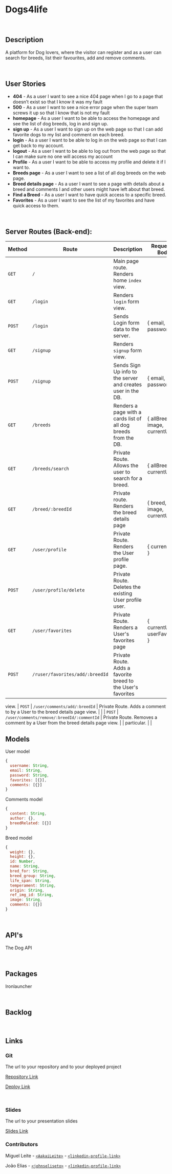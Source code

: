 # Dogs4life

<br>

## Description

A platform for Dog lovers, where the visitor can register and as a user can search for breeds, list their favourites, add and remove comments.

<br>

## User Stories

- **404** - As a user I want to see a nice 404 page when I go to a page that doesn’t exist so that I know it was my fault
- **500** - As a user I want to see a nice error page when the super team screws it up so that I know that is not my fault
- **homepage** - As a user I want to be able to access the homepage and see the list of dog breeds, log in and sign up.
- **sign up** - As a user I want to sign up on the web page so that I can add favorite dogs to my list and comment on each breed.
- **login** - As a user I want to be able to log in on the web page so that I can get back to my account.
- **logout** - As a user I want to be able to log out from the web page so that I can make sure no one will access my account
- **Profile** - As a user I want to be able to access my profile and delete it if I want to.
- **Breeds page** - As a user I want to see a list of all dog breeds on the web page.
- **Breed details page** - As a user I want to see a page with details about a breed and comments I and other users might have left about that breed.
- **Find a Breed** - As a user I want to have quick access to a specific breed.
- **Favorites** - As a user I want to see the list of my favorites and have quick access to them.

<br>

## Server Routes (Back-end):

| **Method** | **Route**                          | **Description**                                                          | Request - Body                                           |
| ---------- | ---------------------------------- | ------------------------------------------------------------------------ | -------------------------------------------------------- |
| `GET`      | `/`                                | Main page route. Renders home `index` view.                              |                                                          |
| `GET`      | `/login`                           | Renders `login` form view.                                               |                                                          |
| `POST`     | `/login`                           | Sends Login form data to the server.                                     | { email, password }                                      |
| `GET`      | `/signup`                          | Renders `signup` form view.                                              |                                                          |
| `POST`     | `/signup`                          | Sends Sign Up info to the server and creates user in the DB.             | { email, password }                                      |
| `GET`      | `/breeds`            | Renders a page with a  cards list of all dog breeds from the DB. | { allBreeds, image, currentUser } |view.                         |                                                          |
| `GET`      | `/breeds/search`            | Private Route. Allows the user to search for a breed. | { allBreeds, currentUser }  |
| `GET`      | `/breed/:breedId`               | Private route. Renders the breed details page | { breed, image, currentUser }                                                                                    
| `GET`     | `/user/profile`              | Private Route. Renders the User profile page.                 | { currentUser }                          |
| `POST`   | `/user/profile/delete` | Private Route. Deletes the existing User profile user.      |                                                          |
| `GET`      | `/user/favorites`                     | Private Route. Renders a User's favorites page | { currentUser, userFavorites } | view.                                              |                                                          |
| `POST`      | `/ruser/favorites/add/:breedId`         | Private Route. Adds a favorite breed to the User's favorites 
view.
| `POST`      | `/user/comments/add/:breedId`                                | Private Route. Adds a comment to by a User to the breed details page view.                              |                                                          |
| `POST`      | `/user/comments/remove/:breedId/:commentId`                                | Private Route. Removes a comment by a User from the breed details page view.                              |                                                          |
particular.             |                                                          |

## Models

User model

```javascript
{
  username: String,
  email: String,
  password: String,
  favorites: [{}],
  comments: [{}]
}

```

Comments model

```javascript
{
  content: String,
  author: {},
  breedRelated: [{}]
}

```

Breed model

```javascript
{
  weight: {},
  height: {},
  id: Number,
  name: String,
  bred_for: String,
  breed_group: String,
  life_span: String,
  temperament: String,
  origin: String,
  ref_img_id: String,
  image: String,
  comments: [{}]
}

```

<br>

## API's

The Dog API

<br>

## Packages

Ironlauncher

<br>

## Backlog

<br>

## Links

### Git

The url to your repository and to your deployed project

[Repository Link](https://github.com/AakaiLeite/dogs4life)

[Deploy Link](https://dogs4life.onrender.com/)

<br>

### Slides

The url to your presentation slides

[Slides Link](https://www.canva.com/design/DAFrzh6YWQM/mnqeo3TbCLmJVbdoeADe8A/view?utm_content=DA[…]WQM&utm_campaign=designshare&utm_medium=link&utm_source=viewer)

### Contributors

Miguel Leite - [`<AakaiLeite>`](https://github.com/AakaiLeite) - [`<linkedin-profile-link>`](https://www.linkedin.com/in/mikeleite/)

João Elias - [`<johnseliseto>`](https://github.com/johnseliseto) - [`<linkedin-profile-link>`](https://www.linkedin.com/in/jpelias24)

